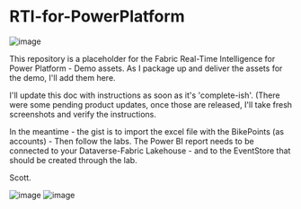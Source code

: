 # RTI-for-PowerPlatform
![image](https://github.com/user-attachments/assets/a765e1ae-c79f-4015-936b-4c9596fa4a9f)

This repository is a placeholder for the Fabric Real-Time Intelligence for Power Platform - Demo assets. 
As I package up and deliver the assets for the demo, I'll add them here.

I'll update this doc with instructions as soon as it's 'complete-ish'. (There were some pending product updates, once those are released, I'll take fresh screenshots and verify the instructions. 

In the meantime - the gist is to import the excel file with the BikePoints (as accounts) - Then follow the labs.
The Power BI report needs to be connected to your Dataverse-Fabric Lakehouse - and to the EventStore that should be created through the lab.

Scott.

![image](https://github.com/user-attachments/assets/a92e0cc1-ea2d-4d18-b5ed-082a51ac30ee)
![image](https://github.com/user-attachments/assets/2c2fe242-0689-4cba-b8e4-6974f43aac82)
